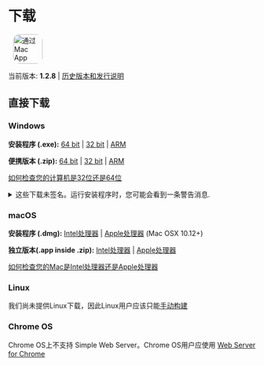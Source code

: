# 下载

<ms-store-badge productid="9PC6682RJCDD" style="margin-right: 10px;"></ms-store-badge><a href="https://apps.apple.com/us/app/simple-web-server/id1625925255?mt=12&itsct=apps_box_badge&itscg=30200" target="_blank" rel="noopener"><img src="/appstorebadge.svg" alt="通过 Mac App Store 获取" style="border-radius:13px;height: 60px;"></a>

当前版本: **1.2.8** | [历史版本和发行说明](https://github.com/terreng/simple-web-server/releases)

## 直接下载

### Windows

**安装程序 (.exe):** [64 bit](https://github.com/terreng/simple-web-server/releases/download/v1.2.8/Simple-Web-Server-Installer-1.2.8-x64.exe) | [32 bit](https://github.com/terreng/simple-web-server/releases/download/v1.2.8/Simple-Web-Server-Installer-1.2.8-ia32.exe) | [ARM](https://github.com/terreng/simple-web-server/releases/download/v1.2.8/Simple-Web-Server-Installer-1.2.8-arm64.exe)

**便携版本 (.zip):** [64 bit](https://github.com/terreng/simple-web-server/releases/download/v1.2.8/Simple-Web-Server-1.2.8-win.zip) | [32 bit](https://github.com/terreng/simple-web-server/releases/download/v1.2.8/Simple-Web-Server-1.2.8-ia32-win.zip) | [ARM](https://github.com/terreng/simple-web-server/releases/download/v1.2.8/Simple-Web-Server-1.2.8-arm64-win.zip)

[如何检查您的计算机是32位还是64位](https://support.microsoft.com/en-us/windows/32-bit-and-64-bit-windows-frequently-asked-questions-c6ca9541-8dce-4d48-0415-94a3faa2e13d)

<p>
<details>
  <summary>这些下载未签名。运行安装程序时，您可能会看到一条警告消息.</summary>


单击**更多信息**，然后单击**仍然运行**以继续。

<figure>
      <img src='/images/windows_code_sign_warning.jpeg' style='width: 350px'>
      <figcaption>Windows Defender警告消息</figcaption>
  </figure>

</details>
</p>

### macOS

**安装程序 (.dmg):** [Intel处理器](https://github.com/terreng/simple-web-server/releases/download/v1.2.8/Simple-Web-Server-1.2.8.dmg) | [Apple处理器](https://github.com/terreng/simple-web-server/releases/download/v1.2.8/Simple-Web-Server-1.2.8-arm64.dmg) (Mac OSX 10.12+)

**独立版本(.app inside .zip):** [Intel处理器](https://github.com/terreng/simple-web-server/releases/download/v1.2.8/Simple-Web-Server-1.2.8-mac.zip) | [Apple处理器](https://github.com/terreng/simple-web-server/releases/download/v1.2.8/Simple-Web-Server-1.2.8-arm64-mac.zip)

[如何检查您的Mac是Intel处理器还是Apple处理器](https://support.apple.com/en-us/HT211814)

### Linux

我们尚未提供Linux下载，因此Linux用户应该只能[手动构建](/docs/build.md)

### Chrome OS

Chrome OS上不支持 Simple Web Server。Chrome OS用户应使用  [Web Server for Chrome](https://chrome.google.com/webstore/detail/web-server-for-chrome/ofhbbkphhbklhfoeikjpcbhemlocgigb)

